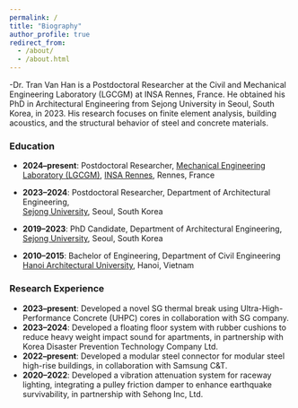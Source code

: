 ```yaml
---
permalink: /
title: "Biography"
author_profile: true
redirect_from: 
  - /about/
  - /about.html
---
```


-Dr. Tran Van Han is a Postdoctoral Researcher at the Civil and Mechanical Engineering Laboratory (LGCGM) at INSA Rennes, France. He obtained his PhD in Architectural Engineering from Sejong University in Seoul, South Korea, in 2023. His research focuses on finite element analysis, building acoustics, and the structural behavior of steel and concrete materials.

### Education
- **2024–present**: Postdoctoral Researcher, [Mechanical Engineering Laboratory (LGCGM)](https://www.insa-rennes.fr/en/lgcgm.html), [INSA Rennes](https://www.insa-rennes.fr/index.html), Rennes, France

- **2023–2024**: Postdoctoral Researcher, Department of Architectural Engineering,  
  [Sejong University](http://home.sejong.ac.kr/~kihaklee/), Seoul, South Korea

- **2019–2023**: PhD Candidate, Department of Architectural Engineering, 
  [Sejong University](http://home.sejong.ac.kr/~kihaklee/), Seoul, South Korea

- **2010–2015**: Bachelor of Engineering, Department of Civil Engineering  
  [Hanoi Architectural University](https://hau.edu.vn/?lang=en), Hanoi, Vietnam

### Research Experience

- **2023–present**: Developed a novel SG thermal break using Ultra-High-Performance Concrete (UHPC) cores in collaboration with SG company.
- **2023–2024**: Developed a floating floor system with rubber cushions to reduce heavy weight impact sound for apartments, in partnership with Korea Disaster Prevention Technology Company Ltd.
- **2022–present**: Developed a modular steel connector for modular steel high-rise buildings, in collaboration with Samsung C&T.
- **2020–2022**: Developed a vibration attenuation system for raceway lighting, integrating a pulley friction damper to enhance earthquake survivability, in partnership with Sehong Inc, Ltd.
